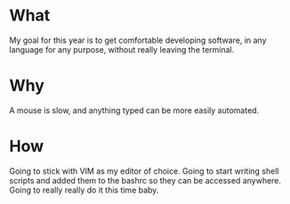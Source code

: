 # What

My goal for this year is to get comfortable developing software, in any language for any purpose, without really leaving the terminal.

# Why

A mouse is slow, and anything typed can be more easily automated.

# How

Going to stick with VIM as my editor of choice. Going to start writing shell scripts and added them to the bashrc so they can be accessed anywhere. Going to really really do it this time baby.

